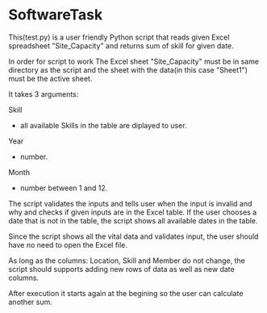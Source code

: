 # SoftwareTask

This(test.py) is a user friendly Python script that reads given Excel spreadsheet "Site_Capacity" and returns sum of skill for given date. 

In order for script to work The Excel sheet "Site_Capacity" must be in same directory as the script and the sheet with the data(in this case "Sheet1") must be the active sheet.

It takes 3 arguments: 

Skill
  - all available Skills in the table are diplayed to user.
  
  Year
  - number.
  
Month
  - number between 1 and 12.
  
The script validates the inputs and tells user when the input is invalid and why and checks if given inputs are in the Excel table.
If the user chooses a date that is not in the table, the script shows all available dates in the table.

Since the script shows all the vital data and validates input, the user should have no need to open the Excel file.

As long as the columns: Location, Skill and Member do not change, the script should supports adding new rows of data as well as new date columns.

After execution it starts again at the begining so the user can calculate another sum.







